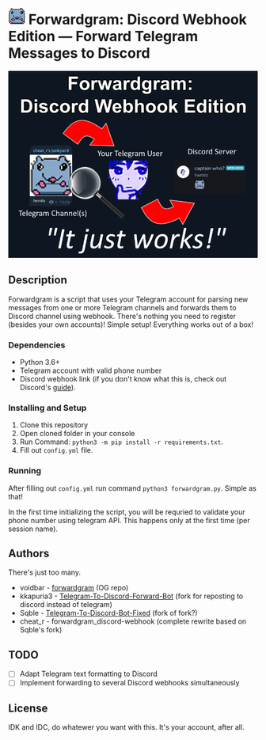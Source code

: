 # <img src="resources/bricksmol.gif"> Forwardgram: Discord Webhook Edition — Forward Telegram Messages to Discord

<img src="resources/itjustworks.png">

## Description
Forwardgram is a script that uses your Telegram account for parsing new messages from one or more Telegram channels and forwards them to Discord channel using webhook. There's nothing you need to register (besides your own accounts)! Simple setup! Everything works out of a box!

### Dependencies
- Python 3.6+
- Telegram account with valid phone number
- Discord webhook link (if you don't know what this is, check out Discord's [guide](https://support.discord.com/hc/en-us/articles/228383668-Intro-to-Webhooks)).


### Installing and Setup
1. Clone this repository
2. Open cloned folder in your console
3. Run Command: `python3 -m pip install -r requirements.txt`.
4. Fill out `config.yml` file.

### Running
After filling out `config.yml` run command `python3 forwardgram.py`. Simple as that!

In the first time initializing the script, you will be requried to validate your phone number using telegram API. This happens only at the first time (per session name).

## Authors
There's just too many.

* voidbar - [forwardgram](https://github.com/voidbar/forwardgram) (OG repo)
* kkapuria3 - [Telegram-To-Discord-Forward-Bot](https://github.com/kkapuria3/Telegram-To-Discord-Forward-Bot) (fork for reposting to discord instead of telegram)
* Sqble - [Telegram-To-Discord-Bot-Fixed](https://github.com/Sqble/Telegram-To-Discord-Bot-Fixed) (fork of fork?)
* cheat_r - forwardgram_discord-webhook (complete rewrite based on Sqble's fork)

## TODO
- [ ] Adapt Telegram text formatting to Discord
- [ ] Implement forwarding to several Discord webhooks simultaneously

## License
IDK and IDC, do whatewer you want with this. It's your account, after all.
